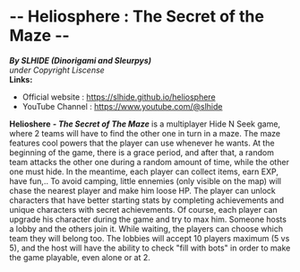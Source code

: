 # -- Heliosphere : The Secret of the Maze -- 
 ***By SLHIDE (Dinorigami and Sleurpys)***\
*under Copyright Liscense*\
**Links:**
   - Official website : https://slhide.github.io/heliosphere
   - YouTube Channel : https://www.youtube.com/@slhide

**Helioshere** ***- The Secret of The Maze*** is a multiplayer Hide N Seek game, where 2 teams will have to find the other one in turn in a maze. The maze features cool powers that the player can use whenever he wants.
At the beginning of the game, there is a grace period, and after that, a random team attacks the other one during a random amount of time, while the other one must hide. In the meantime, each player can collect items, earn EXP, have fun,.. To avoid camping, little ennemies (only visible on the map) will chase the nearest player and make him loose HP.
The player can unlock characters that have better starting stats by completing achievements and unique characters with secret achievements.
Of course, each player can upgrade his character during the game and try to max him.
Someone hosts a lobby and the others join it. While waiting, the players can choose which team they will belong too. The lobbies will accept 10 players maximum (5 vs 5), and the host will have the ability to check "fill with bots" in order to make the game playable, even alone or at 2.
